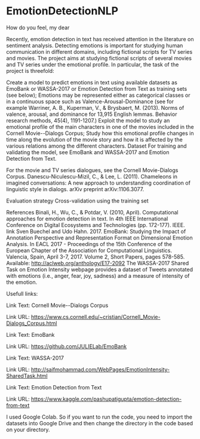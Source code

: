 # EmotionDetectionNLP

How do you feel, my dear 

Recently, emotion detection in text has received attention in the literature on sentiment analysis. Detecting emotions is important for studying human communication in different domains, including fictional scripts for TV series and movies. The project aims at studying fictional scripts of several movies and TV series under the emotional profile. In particular, the task of the project is threefold:

Create a model to predict emotions in text using available datasets as EmoBank or WASSA-2017 or Emotion Detection from Text as training sets (see below);
Emotions may be represented either as categorical classes or in a continuous space such as Valence-Arousal-Dominance (see for example Warriner, A. B., Kuperman, V., & Brysbaert, M. (2013). Norms of valence, arousal, and dominance for 13,915 English lemmas. Behavior research methods, 45(4), 1191-1207.)
Exploit the model to study an emotional profile of the main characters in one of the movies included in the Cornell Movie--Dialogs Corpus;
Study how this emotional profile changes in time along the evolution of the movie story and how it is affected by the various relations among the different characters.
Dataset
For training and validating the model, see EmoBank and WASSA-2017 and Emotion Detection from Text.

For the movie and TV series dialogues, see the Cornell Movie-Dialogs Corpus. Danescu-Niculescu-Mizil, C., & Lee, L. (2011). Chameleons in imagined conversations: A new approach to understanding coordination of linguistic style in dialogs. arXiv preprint arXiv:1106.3077.

Evaluation strategy
Cross-validation using the training set

References
Binali, H., Wu, C., & Potdar, V. (2010, April). Computational approaches for emotion detection in text. In 4th IEEE International Conference on Digital Ecosystems and Technologies (pp. 172-177). IEEE. link
Sven Buechel and Udo Hahn. 2017. EmoBank: Studying the Impact of  Annotation Perspective and Representation Format on Dimensional Emotion  Analysis. In EACL 2017 - Proceedings of the 15th Conference of the  European Chapter of the Association for Computational Linguistics.  Valencia, Spain, April 3-7, 2017. Volume 2, Short Papers, pages 578-585. Available: http://aclweb.org/anthology/E17-2092
The WASSA-2017 Shared Task on Emotion Intensity webpage provides a dataset of Tweets annotated with emotions (i.e., anger, fear, joy, sadness) and a measure of intensity of the emotion. 


Usefull links:

Link Text: Cornell Movie--Dialogs Corpus

Link URL: https://www.cs.cornell.edu/~cristian/Cornell_Movie-Dialogs_Corpus.html

Link Text: EmoBank

Link URL: https://github.com/JULIELab/EmoBank

Link Text: WASSA-2017

Link URL: http://saifmohammad.com/WebPages/EmotionIntensity-SharedTask.html

Link Text: Emotion Detection from Text

Link URL: https://www.kaggle.com/pashupatigupta/emotion-detection-from-text



I used Google Colab. So if you want to run the code, you need to import the datasets into Google Drive and then change the directory in the code based on your directory.
